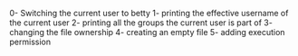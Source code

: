 0- Switching the current user to betty
1- printing the effective username of the current user
2- printing all the groups the current user is part of
3- changing the file ownership
4- creating an empty file
5- adding execution permission
